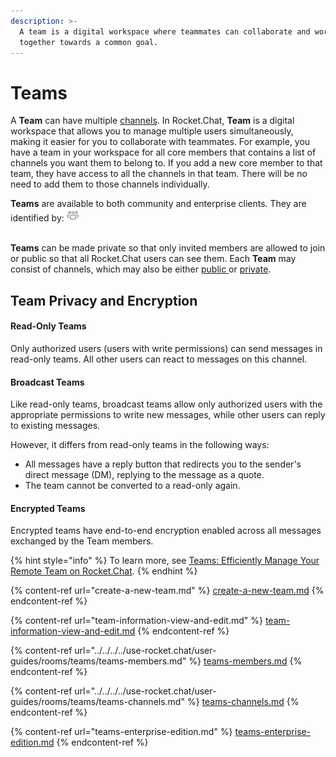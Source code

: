 ```yaml
---
description: >-
  A team is a digital workspace where teammates can collaborate and work
  together towards a common goal.
---
```


# Teams

A **Team** can have multiple [channels](https://docs.rocket.chat/guides/user-guides/rooms/channels). In Rocket.Chat, **Team** is a digital workspace that allows you to manage multiple users simultaneously, making it easier for you to collaborate with teammates. For example, you have a team in your workspace for all core members that contains a list of channels you want them to belong to. If you add a new core member to that team, they have access to all the channels in that team. There will be no need to add them to those channels individually.

**Teams** are available to both community and enterprise clients. They are identified by: ![](<../../../../.gitbook/assets/team (2).png>)

\
**Teams** can be made private so that only invited members are allowed to join or public so that all Rocket.Chat users can see them. Each **Team** may consist of channels, which may also be either [public ](https://docs.rocket.chat/guides/user-guides/rooms/channels/types-of-channels#public-channels)or [private](https://docs.rocket.chat/guides/user-guides/rooms/channels/types-of-channels#private-channels).&#x20;

## Team Privacy and Encryption

#### Read-Only Teams

Only authorized users (users with write permissions) can send messages in read-only teams. All other users can react to messages on this channel.

#### Broadcast Teams

Like read-only teams, broadcast teams allow only authorized users with the appropriate permissions to write new messages, while other users can reply to existing messages.

However, it differs from read-only teams in the following ways:

* All messages have a reply button that redirects you to the sender's direct message (DM), replying to the message as a quote.
* The team cannot be converted to a read-only again.

#### Encrypted Teams

Encrypted teams have end-to-end encryption enabled across all messages exchanged by the Team members.

{% hint style="info" %}
To learn more, see [Teams: Efficiently Manage Your Remote Team on Rocket.Chat](https://www.rocket.chat/blog/teams).
{% endhint %}

{% content-ref url="create-a-new-team.md" %}
[create-a-new-team.md](create-a-new-team.md)
{% endcontent-ref %}

{% content-ref url="team-information-view-and-edit.md" %}
[team-information-view-and-edit.md](team-information-view-and-edit.md)
{% endcontent-ref %}

{% content-ref url="../../../../use-rocket.chat/user-guides/rooms/teams/teams-members.md" %}
[teams-members.md](../../../../use-rocket.chat/user-guides/rooms/teams/teams-members.md)
{% endcontent-ref %}

{% content-ref url="../../../../use-rocket.chat/user-guides/rooms/teams/teams-channels.md" %}
[teams-channels.md](../../../../use-rocket.chat/user-guides/rooms/teams/teams-channels.md)
{% endcontent-ref %}

{% content-ref url="teams-enterprise-edition.md" %}
[teams-enterprise-edition.md](teams-enterprise-edition.md)
{% endcontent-ref %}
